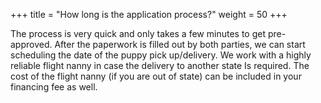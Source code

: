 +++
title = "How long is the application process?"
weight = 50
+++

The process is very quick and only takes a few minutes to get pre-approved. After the paperwork is filled out by both parties, we can start scheduling the date of the puppy pick up/delivery. 
We work with a highly reliable flight nanny in case the delivery to another state Is required. The cost of the flight nanny (if you are out of state) can be included in your financing fee as well. 

